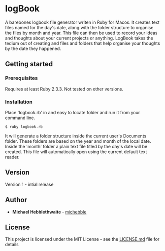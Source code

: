 # logBook
A barebones logbook file generator writen in Ruby for Macos. It creates text files named for the day's date, along with the folder structure to organise the files by month and year. This file can then be used to record your ideas and thoughts about your current projects or anything. LogBook takes the tedium out of creating and files and folders that help organise your thoughts by the date they happened.

## Getting started
### Prerequisites
Requires at least Ruby 2.3.3. Not tested on other versions.

### Installation
Place 'logbook.rb' in and easy to locate folder and run it from your command line. 

```
$ ruby logbook.rb
```


It will generate a folder structure inside the current user's Documents folder. These folders are based on the year and month of the local date. Inside the 'month' folder a plain text file titled by the day's date will be created. This file will automatically open using the current default text reader.

## Version
Version 1 - intial release

## Author
* **Michael Hebblethwaite** - [michebble](https://github.com/michebble/)


## License
This project is licensed under the MIT License - see the [LICENSE.md](LICENSE.md) file for details
